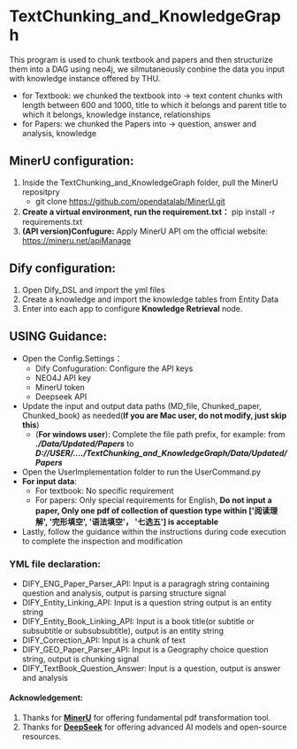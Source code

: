 # TextChunking_and_KnowledgeGraph
This program is used to chunk textbook and papers and then structurize them into a DAG using neo4j, we silmutaneously conbine the data you input with knowledge instance offered by THU.
- for Textbook: we chunked the textbook into -> text content chunks with length between 600 and 1000, title to which it belongs and parent title to which it belongs, knowledge instance, relationships
- for Papers: we chunked the Papers into -> question, answer and analysis, knowledge

## MinerU configuration:
1. Inside the TextChunking_and_KnowledgeGraph folder, pull the MinerU repositpry
   - git clone https://github.com/opendatalab/MinerU.git
2. **Create a virtual environment, run the requirement.txt：** pip install -r requirements.txt
3. **(API version)Confugure:** Apply MinerU API om the official website: https://mineru.net/apiManage

## Dify configuration:
1. Open Dify_DSL and import the yml files
2. Create a knowledge and import the knowledge tables from Entity Data
3. Enter into each app to configure **Knowledge Retrieval** node.

## USING Guidance:
- Open the Config.Settings：
     - Dify Confuguration: Configure the API keys
     - NEO4J API key
     - MinerU token
     - Deepseek API
- Update the input and output data paths (MD_file, Chunked_paper, Chunked_book) as needed(**If you are Mac user, do not modify, just skip this**)
  - (**For windows user**): Complete the file path prefix, for example: from ***./Data/Updated/Papers*** to ***D://USER/..../TextChunking_and_KnowledgeGraph/Data/Updated/Papers***
- Open the UserImplementation folder to run the UserCommand.py
- **For input data**:
     - For textbook: No specific requirement
     - For papers: Only special requirements for English, **Do not input a paper, Only one pdf of collection of question type within \['阅读理解', '完形填空', '语法填空'， '七选五'\] is acceptable**
- Lastly, follow the guidance within the instructions during code execution to complete the inspection and modification

### YML file declaration:
  - DIFY_ENG_Paper_Parser_API: Input is a paragragh string containing question and analysis, output is parsing structure signal
  - DIFY_Entity_Linking_API: Input is a question string output is an entity string
  - DIFY_Entity_Book_Linking_API: Input is a book title(or subtitle or subsubtitle or subsubsubtitle), output is an entity string
  - DIFY_Correction_API: Input is a chunk of text
  - DIFY_GEO_Paper_Parser_API: Input is a Geography choice question string, output is chunking signal
  - DIFY_TextBook_Question_Answer: Input is a question, output is answer and analysis



#### Acknowledgement:
1. Thanks for **[MinerU](https://github.com/opendatalab/MinerU)** for offering fundamental pdf transformation tool.
2. Thanks for **[DeepSeek](https://github.com/deepseek-ai)** for offering advanced AI models and open-source resources.
